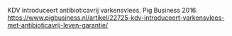 KDV introduceert antibioticavrij varkensvlees. Pig Business 2016.   https://www.pigbusiness.nl/artikel/22725-kdv-introduceert-varkensvlees-met-antibioticavrij-leven-garantie/
